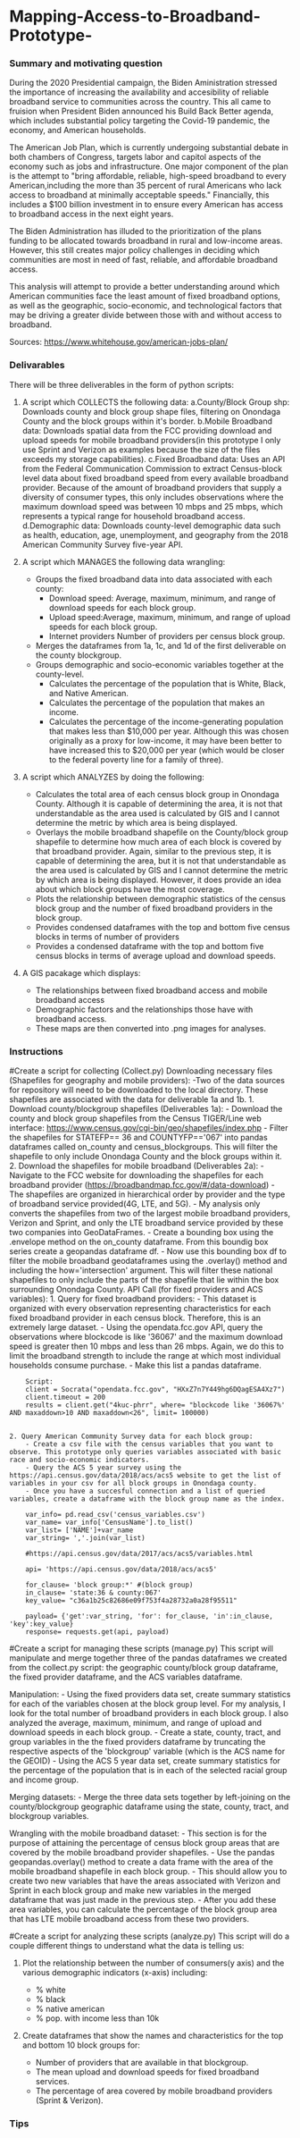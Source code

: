 # Mapping-Access-to-Broadband-Prototype-

### Summary and motivating question

During the 2020 Presidential campaign, the Biden Aministration stressed the 
importance of increasing the availability and accesibility of reliable broadband
service to communities across the country. This all came to fruision when President
Biden announced his Build Back Better agenda, which includes substantial policy 
targeting the Covid-19 pandemic, the economy, and American households. 

The American Job Plan, which is currently undergoing substantial debate in both 
chambers of Congress, targets labor and capitol aspects of the economy such as 
jobs and infrastructure. One major component of the plan is the attempt to "bring affordable, reliable, 
high-speed broadband to every American,including the more than 35 percent of rural 
Americans who lack access to broadband at minimally acceptable speeds." Financially, 
this includes a $100 billion investment in to ensure every American has access 
to broadband access in the next eight years.

The Biden Administration has illuded to the prioritization of 
the plans funding to be allocated towards broadband in rural and low-income areas.
However, this still creates major policy challenges in deciding which communities 
are most in need of fast, reliable, and affordable broadband access. 

This analysis will attempt to provide a better understanding around which American communities
face the least amount of fixed broadband options, as well as the geographic, socio-economic, and 
technological factors that may be driving a greater divide between those with and without
access to broadband.

Sources: https://www.whitehouse.gov/american-jobs-plan/

### Delivarables

There will be three deliverables in the form of python scripts: 

1. A script which COLLECTS the following data: 
    a.County/Block Group shp: Downloads county and block group shape files, filtering on Onondaga County and the block groups within it's border.
    b.Mobile Broadband data: Downloads spatial data from the FCC providing download and upload speeds for mobile broadband providers(in this prototype I only use Sprint and Verizon as examples because the size of the files exceeds my storage capabilities).
    c.Fixed Broadband data: Uses an API from the Federal Communication Commission to extract Census-block level data about fixed broadband speed from every available broadband provider. Because of the amount of broadband providers that supply a diversity of consumer types, this only includes observations where the maximum download speed was between 10 mbps and 25 mbps, which represents a typical range for household broadband access. 
    d.Demographic data: Downloads county-level demographic data such as health, education, age, unemployment, and geography from the 2018 American Community Survey five-year API. 
    
2. A script which MANAGES the following data wrangling: 
    - Groups the fixed broadband data into data associated with each county:
        - Download speed: Average, maximum, minimum, and range of download speeds for each block group.
        - Upload speed:Average, maximum, minimum, and range of upload speeds for each block group.
        - Internet providers Number of providers per census block group.
    - Merges the dataframes from 1a, 1c, and 1d of the first deliverable on the county blockgroup.
    - Groups demographic and socio-economic variables together at the county-level.
        - Calculates the percentage of the population that is White, Black, and Native American.
        - Calculates the percentage of the population that makes an income.
        - Calculates the percentage of the income-generating population that makes less than $10,000 per year. Although this was chosen originally as a proxy for low-income, it may have been better to have increased this to $20,000 per year (which would be closer to the federal poverty line for a family of three).

3. A script which ANALYZES by doing the following:
    - Calculates the total area of each census block group in Onondaga County. Although it is capable of determining the area, it is not that understandable as the area used is calculated by GIS and I cannot determine the metric by which area is being displayed.
    - Overlays the mobile broadband shapefile on the County/block group shapefile to determine how much area of each block is covered by that broadband provider. Again, similar to the previous step, it is capable of determining the area, but it is not that understandable as the area used is calculated by GIS and I cannot determine the metric by which area is being displayed. However, it does provide an idea about which block groups have the most coverage.
    - Plots the relationship between demographic statistics of the census block group and the number of fixed broadband providers in the block group.
    - Provides condensed dataframes with the top and bottom five census blocks in terms of number of providers
    - Provides a condensed dataframe with the top and bottom five census blocks in terms of average upload and download speeds.

4. A GIS pacakage which displays: 
    - The relationships between fixed broadband access and mobile broadband access
    - Demographic factors and the relationships those have with broadband access.
    - These maps are then converted into .png images for analyses.
    
### Instructions

#Create a script for collecting (Collect.py)
Downloading necessary files (Shapefiles for geography and mobile providers): 
    -Two of the data sources for repository will need to be downloaded to the local directory. These shapefiles are associated with the data for deliverable 1a and 1b.
    1. Download county/blockgroup shapefiles (Deliverables 1a): 
        - Download the county and block group shapefiles from the Census TIGER/Line web interface: https://www.census.gov/cgi-bin/geo/shapefiles/index.php
        - Filter the shapefiles for STATEFP== 36 and COUNTYFP=='067' into pandas dataframes called on_county and census_blockgroups. This will filter the shapefile to only include Onondaga County and the block groups within it.
    2. Download the shapefiles for mobile broadband (Deliverables 2a):
        - Navigate to the FCC website for downloading the shapefiles for each broadband provider (https://broadbandmap.fcc.gov/#/data-download)
        - The shapefiles are organized in hierarchical order by provider and the type of broadband service provided(4G, LTE, and 5G).
        - My analysis only converts the shapefiles from two of the largest mobile broadband providers, Verizon and Sprint, and only the LTE broadband service provided by these two companies into GeoDataFrames. 
        - Create a bounding box using the .envelope method on the on_county dataframe. From this boundig box series create a geopandas dataframe df. 
        - Now use this bounding box df to filter the mobile broadband geodataframes using the .overlay() method and including the how='intersection' argument. This will filter these national shapefiles to only include the parts of the shapefile that lie within the box surrounding Onondaga County.
API Call (for fixed providers and ACS variables):
    1. Query for fixed broadband providers: 
        - This dataset is organized with every observation representing characteristics for each fixed broadband provider in each census block. Therefore, this is an extremely large dataset.
        - Using the opendata.fcc.gov API, query the observations where blockcode is like '36067' and the maximum download speed is greater then 10 mbps and less than 26 mbps. Again, we do this to limit the broadband strength to include the range at which most individual households consume purchase. 
        - Make this list a pandas dataframe.
       
        Script: 
        client = Socrata("opendata.fcc.gov", "HXxZ7n7Y449hg6DQagESA4Xz7")
        client.timeout = 200
        results = client.get("4kuc-phrr", where= "blockcode like '36067%' AND maxaddown>10 AND maxaddown<26", limit= 100000) 
        
        
    2. Query American Community Survey data for each block group: 
        - Create a csv file with the census variables that you want to observe. This prototype only queries variables associated with basic race and socio-economic indicators. 
        - Query the ACS 5 year survey using the https://api.census.gov/data/2018/acs/acs5 website to get the list of variables in your csv for all block groups in Onondaga county.
        - Once you have a succesful connection and a list of queried variables, create a dataframe with the block group name as the index.

        var_info= pd.read_csv('census_variables.csv')
        var_name= var_info['CensusName'].to_list()
        var_list= ['NAME']+var_name
        var_string= ','.join(var_list)

        #https://api.census.gov/data/2017/acs/acs5/variables.html

        api= 'https://api.census.gov/data/2018/acs/acs5'

        for_clause= 'block group:*' #(block group)
        in_clause= 'state:36 & county:067'
        key_value= "c36a1b25c82686e09f753f4a28732a0a28f95511"

        payload= {'get':var_string, 'for': for_clause, 'in':in_clause, 'key':key_value}
        response= requests.get(api, payload)


#Create a script for managing these scripts (manage.py)
This script will manipulate and merge together three of the pandas dataframes we created from the collect.py script: the geographic county/block group dataframe, the fixed provider dataframe, and the ACS variables dataframe.

Manipulation: 
    - Using the fixed providers data set, create summary statistics for each of the variables chosen at the block group level. For my analysis, I look for the total number of broadband providers in each block group. I also analyzed the average, maximum, minimum, and range of upload and download speeds in each block group. 
    - Create a state, county, tract, and group variables in the the fixed providers dataframe by truncating the respective aspects of the 'blockgroup' variable (which is the ACS name for the GEOID)
    - Using the ACS 5 year data set, create summary statistics for the percentage of the population that is in each of the selected racial group and income group. 

Merging datasets: 
    - Merge the three data sets together by left-joining on the county/blockgroup geographic dataframe using the state, county, tract, and blockgroup variables.

Wrangling with the mobile broadband dataset: 
    - This section is for the purpose of attaining the percentage of census block group areas that are covered by the mobile broadband provider shapefiles. 
    - Use the pandas geopandas.overlay() method to create a data frame with the area of the mobile broadband shapefile in each block group. 
    - This should allow you to create two new variables that have the areas associated with Verizon and Sprint in each block group and make new variables in the merged dataframe that was just made in the previous step.
    - After you add these area variables, you can calculate the percentage of the block group area that has LTE mobile broadband access from these two providers.
    

#Create a script for analyzing these scripts (analyze.py)
This script will do a couple different things to understand what the data is telling us:

1. Plot the relationship between the number of consumers(y axis) and the various demographic indicators (x-axis) including: 
    - % white
    - % black
    - % native american
    - % pop. with income less than 10k
    
2. Create dataframes that show the names and characteristics for the top and bottom 10 block groups for: 
    - Number of providers that are available in that blockgroup.
    - The mean upload and download speeds for fixed broadband services.
    - The percentage of area covered by mobile broadband providers (Sprint & Verizon).


### Tips









